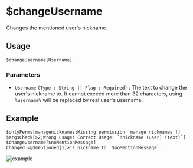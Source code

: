 # $changeUsername
Changes the mentioned user's nickname.

## Usage
```
$changeUsername[Username]
```

### Parameters
- `Username` `(Type : String || Flag : Required)` : The text to change the user's nickname to. It cannot exceed more than 32 characters, using `%username%` will be replaced by real user's username.

## Example
```
$onlyPerms[managenicknames;Missing permission 'manage nicknames'!]
$argsCheck[>2;Wrong usage! Correct Usage: `!nickname (user) (text)`]
$changeUsername[$noMentionMessage]
Changed <@$mentioned[1]>'s nickname to `$noMentionMessage`.
```
![example](https://user-images.githubusercontent.com/69215413/120035233-406c3900-bfcc-11eb-8d1a-31d69da21622.png)
